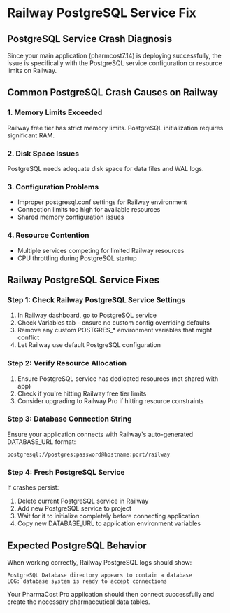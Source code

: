 # Railway PostgreSQL Service Fix

## PostgreSQL Service Crash Diagnosis

Since your main application (pharmcost7.14) is deploying successfully, the issue is specifically with the PostgreSQL service configuration or resource limits on Railway.

## Common PostgreSQL Crash Causes on Railway

### 1. Memory Limits Exceeded
Railway free tier has strict memory limits. PostgreSQL initialization requires significant RAM.

### 2. Disk Space Issues
PostgreSQL needs adequate disk space for data files and WAL logs.

### 3. Configuration Problems
- Improper postgresql.conf settings for Railway environment
- Connection limits too high for available resources
- Shared memory configuration issues

### 4. Resource Contention
- Multiple services competing for limited Railway resources
- CPU throttling during PostgreSQL startup

## Railway PostgreSQL Service Fixes

### Step 1: Check Railway PostgreSQL Service Settings
1. In Railway dashboard, go to PostgreSQL service
2. Check Variables tab - ensure no custom config overriding defaults
3. Remove any custom POSTGRES_* environment variables that might conflict
4. Let Railway use default PostgreSQL configuration

### Step 2: Verify Resource Allocation
1. Ensure PostgreSQL service has dedicated resources (not shared with app)
2. Check if you're hitting Railway free tier limits
3. Consider upgrading to Railway Pro if hitting resource constraints

### Step 3: Database Connection String
Ensure your application connects with Railway's auto-generated DATABASE_URL format:
```
postgresql://postgres:password@hostname:port/railway
```

### Step 4: Fresh PostgreSQL Service
If crashes persist:
1. Delete current PostgreSQL service in Railway
2. Add new PostgreSQL service to project
3. Wait for it to initialize completely before connecting application
4. Copy new DATABASE_URL to application environment variables

## Expected PostgreSQL Behavior
When working correctly, Railway PostgreSQL logs should show:
```
PostgreSQL Database directory appears to contain a database
LOG: database system is ready to accept connections
```

Your PharmaCost Pro application should then connect successfully and create the necessary pharmaceutical data tables.